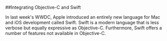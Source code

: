 ##Integrating Objective-C and Swift

In last week's WWDC, Apple introduced an entirely new language for Mac and iOS development called Swift.  Swift is a modern language that is less verbose but equally expressive as Objective-C.  Furthermore, Swift offers a number of features not available in Objective-C.